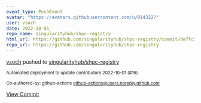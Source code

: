 ```yaml
---
event_type: PushEvent
avatar: "https://avatars.githubusercontent.com/u/814322?"
user: vsoch
date: 2022-10-01
repo_name: singularityhub/shpc-registry
html_url: https://github.com/singularityhub/shpc-registry/commit/de7fc31ed52efc2bda7216e154ad35bb79caf03b
repo_url: https://github.com/singularityhub/shpc-registry
---
```


<a href='https://github.com/vsoch' target='_blank'>vsoch</a> pushed to <a href='https://github.com/singularityhub/shpc-registry' target='_blank'>singularityhub/shpc-registry</a>

<small>Automated deployment to update contributors 2022-10-01 (#16)

Co-authored-by: github-actions <github-actions@users.noreply.github.com></small>

<a href='https://github.com/singularityhub/shpc-registry/commit/de7fc31ed52efc2bda7216e154ad35bb79caf03b' target='_blank'>View Commit</a>